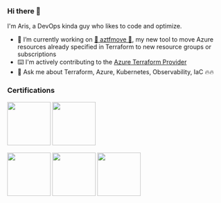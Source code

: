 ### Hi there 👋

I'm Aris, a DevOps kinda guy who likes to code and optimize.

- 🔭 I’m currently working on [🥁 aztfmove 🥁](https://github.com/aristosvo/aztfmove), my new tool to move Azure resources already specified in Terraform to new resource groups or subscriptions
- ⌨️ I'm actively contributing to the [Azure Terraform Provider](https://github.com/terraform-providers/terraform-provider-azurerm)
- 💬 Ask me about Terraform, Azure, Kubernetes, Observability, IaC 🔥🔥

### Certifications
<img src="https://user-images.githubusercontent.com/8375124/125622397-b665ab30-f7e5-41be-a759-234133f1558c.png" width="100">    <img src="https://user-images.githubusercontent.com/8375124/131239824-8c44c136-faf6-4540-8935-684a9926b5b2.png" width="100"> 
 
 <img src="https://user-images.githubusercontent.com/8375124/125620812-c47ed940-5d1a-42bb-aee7-9525f2b6f6ef.png" width="100">   <img src="https://user-images.githubusercontent.com/8375124/125620848-9ceabada-eb40-4eff-b63a-db70253a33b0.png" width="100"> <img src="https://user-images.githubusercontent.com/8375124/125620826-6647d83d-03ce-4eff-8389-605e6ee99ddb.png" width="100"> 

 





